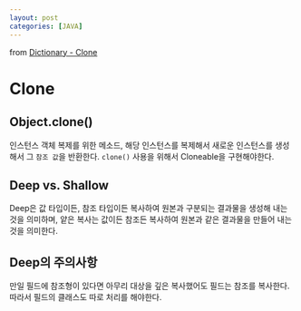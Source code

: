 ```yaml
---
layout: post
categories: [JAVA]
---
```


from [Dictionary - Clone](https://github.com/newkayak12/Dictionary/blob/master/java/19.Clone.md)

# Clone

## Object.clone()
 인스턴스 객체 복제를 위한 메소드, 해당 인스턴스를 복제해서 새로운 인스턴스를 생성해서 그 `참조 값`을 반환한다.
 `clone()` 사용을 위해서 Cloneable을 구현해야한다. 
 
## Deep vs. Shallow
Deep은 값 타입이든, 참조 타입이든 복사하여 원본과 구분되는 결과물을 생성해 내는 것을 의미하며, 얕은 복사는 값이든 참조든 복사하여 원본과 같은 결과물을 만들어
내는 것을 의미한다. 

## Deep의 주의사항
만일 필드에 참조형이 있다면 아무리 대상을 깊은 복사했어도 필드는 참조를 복사한다. 따라서 필드의 클래스도 따로 처리를 해야한다. 
